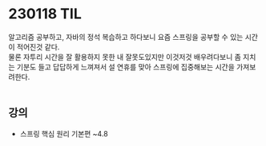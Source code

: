 # 230118 TIL
알고리즘 공부하고, 자바의 정석 복습하고 하다보니 요즘 스프링을 공부할 수 있는 시간이 적어진것 같다. <br>
물론 자투리 시간을 잘 활용하지 못한 내 잘못도있지만 이것저것 배우려다보니 좀 지치는 기분도 들고 답답하게 느껴져서 설 연휴를 맞아 스프링에 집중해보는 시간을 가져보려한다. <br>
<br>

## 강의
- 스프링 핵심 원리 기본편 ~4.8
